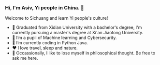 ### Hi, I'm Asiv, Yi people in China. 👋
Welcome to Sichuang and learn Yi people's culture!
- 🔭 Graduated from Xidian University with a bachelor's degree, I'm currently pursuing a master's degree at Xi'an Jiaotong University.
- 🌱 I’m a pupil of Machine learning and Cybersecurity.
- 🤔 I’m currently coding in Python Java.
- ❤️ I love travel, sleep and nature.
- 💬 Occassionally, I like to lose myself in philosophical thought. Be free to ask me here.


